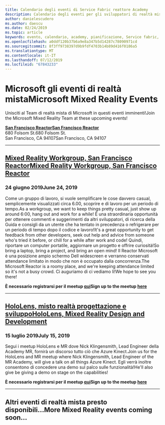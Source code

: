 ```yaml
---
title: Calendario degli eventi di Service Fabric reattore Academy
description: Calendario degli eventi per gli sviluppatori di realtà mista in reattore a San Francisco.
author: danielescudero
ms.author: daescu
ms.date: 02/24/2019
ms.topic: article
keywords: evento, calendario, academy, pianificazione, Service fabric, san francisco, reattore
ms.openlocfilehash: a0ddf120b37b6a9e8a347b5d14287c78090971cd
ms.sourcegitcommit: 8f3ff9738397d9b9fdf4703b14b89d416f0186a5
ms.translationtype: MT
ms.contentlocale: it-IT
ms.lasthandoff: 07/12/2019
ms.locfileid: "67843233"
---
```

# <a name="microsoft-mixed-reality-events"></a><span data-ttu-id="dc2ed-104">Microsoft gli eventi di realtà mista</span><span class="sxs-lookup"><span data-stu-id="dc2ed-104">Microsoft Mixed Reality Events</span></span>

<span data-ttu-id="dc2ed-105">Unisciti al Team di realtà mista di Microsoft in questi eventi imminenti!</span><span class="sxs-lookup"><span data-stu-id="dc2ed-105">Join the Microsoft Mixed Reality Team at these upcoming events!</span></span>

<span data-ttu-id="dc2ed-106">**[San Francisco Reactor](https://developer.microsoft.com/reactor/#ReactorSF)**</span><span class="sxs-lookup"><span data-stu-id="dc2ed-106">**[San Francisco Reactor](https://developer.microsoft.com/reactor/#ReactorSF)**</span></span><br>
<span data-ttu-id="dc2ed-107">680 Folsom St.</span><span class="sxs-lookup"><span data-stu-id="dc2ed-107">680 Folsom St.</span></span><br>
<span data-ttu-id="dc2ed-108">San Francisco, CA 94107</span><span class="sxs-lookup"><span data-stu-id="dc2ed-108">San Francisco, CA 94107</span></span>


---
## <a name="mixed-reality-workgroup-san-francisco-reactorhttpsemea01safelinksprotectionoutlookcomurlhttps3a2f2fwwwmeetupcom2fhololens-mr2fdata027c017cdaescu40microsoftcom7ca8ddee063b7949a9992308d6903e62b07c72f988bf86f141af91ab2d7cd011db477c17c07c636854994961124360sdataymnaaiwvxij700mo9gj2boz4w82bgkdjdhijhytfczcfu3dreserved0"></a><span data-ttu-id="dc2ed-109">**[Mixed Reality Workgroup, San Francisco Reactor](https://emea01.safelinks.protection.outlook.com/?url=https%3A%2F%2Fwww.meetup.com%2Fhololens-mr%2F&data=02%7C01%7Cdaescu%40microsoft.com%7Ca8ddee063b7949a9992308d6903e62b0%7C72f988bf86f141af91ab2d7cd011db47%7C1%7C0%7C636854994961124360&sdata=YmnAAiWVxIJ700mO9gj%2BOz4W8%2BgKDjDhiJhYtfCzCFU%3D&reserved=0)**</span><span class="sxs-lookup"><span data-stu-id="dc2ed-109">**[Mixed Reality Workgroup, San Francisco Reactor](https://emea01.safelinks.protection.outlook.com/?url=https%3A%2F%2Fwww.meetup.com%2Fhololens-mr%2F&data=02%7C01%7Cdaescu%40microsoft.com%7Ca8ddee063b7949a9992308d6903e62b0%7C72f988bf86f141af91ab2d7cd011db47%7C1%7C0%7C636854994961124360&sdata=YmnAAiWVxIJ700mO9gj%2BOz4W8%2BgKDjDhiJhYtfCzCFU%3D&reserved=0)**</span></span>
### <a name="june-24-2019"></a><span data-ttu-id="dc2ed-110">24 giugno 2019</span><span class="sxs-lookup"><span data-stu-id="dc2ed-110">June 24, 2019</span></span>
<span data-ttu-id="dc2ed-111">Come un gruppo di lavoro, si vuole semplificare le cose davvero casual, semplicemente visualizzati circa 6.00, scoprire e di lavoro per un periodo di tempo.</span><span class="sxs-lookup"><span data-stu-id="dc2ed-111">As a workgroup, we want to keep things pretty casual, just show up around 6:00, hang out and work for a while!</span></span> <span data-ttu-id="dc2ed-112">È una straordinaria opportunità per ottenere commenti e suggerimenti da altri sviluppatori, di ricerca della Guida e consigli da un utente che ha tentato in precedenza o refrigerare per un periodo di tempo dopo il codice e lavoro!</span><span class="sxs-lookup"><span data-stu-id="dc2ed-112">It's a great opportunity to get feedback from other developers, seek out help and advice from someone who's tried it before, or chill for a while after work and code!</span></span> <span data-ttu-id="dc2ed-113">Quindi, riportare un computer portatile, aggiornare un progetto e offrire curiosità!</span><span class="sxs-lookup"><span data-stu-id="dc2ed-113">So bring a laptop, bring a project, and bring an open mind!</span></span> <span data-ttu-id="dc2ed-114">Il Reactor Microsoft è una posizione ampio schermo Dell widescreen e verranno conservati attendance limitato in modo che non è occupato dalla concorrenza.</span><span class="sxs-lookup"><span data-stu-id="dc2ed-114">The Microsoft Reactor is a roomy place, and we're keeping attendance limited so it's not a busy crowd.</span></span> <span data-ttu-id="dc2ed-115">Ci auguriamo di ci vediamo lì!</span><span class="sxs-lookup"><span data-stu-id="dc2ed-115">We hope to see you there!</span></span>

<span data-ttu-id="dc2ed-116">**È necessario registrarsi per il meetup [qui](https://emea01.safelinks.protection.outlook.com/?url=https%3A%2F%2Fwww.meetup.com%2Fhololens-mr%2F&data=02%7C01%7Cdaescu%40microsoft.com%7Ca8ddee063b7949a9992308d6903e62b0%7C72f988bf86f141af91ab2d7cd011db47%7C1%7C0%7C636854994961124360&sdata=YmnAAiWVxIJ700mO9gj%2BOz4W8%2BgKDjDhiJhYtfCzCFU%3D&reserved=0)**</span><span class="sxs-lookup"><span data-stu-id="dc2ed-116">**Sign up to the meetup [here](https://emea01.safelinks.protection.outlook.com/?url=https%3A%2F%2Fwww.meetup.com%2Fhololens-mr%2F&data=02%7C01%7Cdaescu%40microsoft.com%7Ca8ddee063b7949a9992308d6903e62b0%7C72f988bf86f141af91ab2d7cd011db47%7C1%7C0%7C636854994961124360&sdata=YmnAAiWVxIJ700mO9gj%2BOz4W8%2BgKDjDhiJhYtfCzCFU%3D&reserved=0)**</span></span>

---
## <a name="hololens-mixed-reality-design-and-developmenthttpswwwmeetupcomhololens-mrevents262616626"></a><span data-ttu-id="dc2ed-117">**[HoloLens, misto realtà progettazione e sviluppo](https://www.meetup.com/hololens-mr/events/262616626/)**</span><span class="sxs-lookup"><span data-stu-id="dc2ed-117">**[HoloLens, Mixed Reality Design and Development](https://www.meetup.com/hololens-mr/events/262616626/)**</span></span>
### <a name="july-15-2019"></a><span data-ttu-id="dc2ed-118">15 luglio 2019</span><span class="sxs-lookup"><span data-stu-id="dc2ed-118">July 15, 2019</span></span>
<span data-ttu-id="dc2ed-119">Segui i meetup HoloLens e MR dove Nick Klingensmith, Lead Engineer della Academy MR, fornirà un discorso tutto ciò che Azure Kinect.</span><span class="sxs-lookup"><span data-stu-id="dc2ed-119">Join us for the HoloLens and MR meetup where Nick Klingensmith, Lead Engineer of the MR Academy, will give a talk on all things Azure Kinect.</span></span> <span data-ttu-id="dc2ed-120">Egli verrà inoltre consentono di concedere una demo sul palco sulle funzionalità!</span><span class="sxs-lookup"><span data-stu-id="dc2ed-120">He'll also give be giving a demo on stage on the capabilities!</span></span>

<span data-ttu-id="dc2ed-121">**È necessario registrarsi per il meetup [qui](https://www.meetup.com/hololens-mr/events/262616626/)**</span><span class="sxs-lookup"><span data-stu-id="dc2ed-121">**Sign up to the meetup [here](https://www.meetup.com/hololens-mr/events/262616626/)**</span></span>

---
## <a name="more-mixed-reality-events-coming-soon"></a><span data-ttu-id="dc2ed-122">Altri eventi di realtà mista presto disponibili...</span><span class="sxs-lookup"><span data-stu-id="dc2ed-122">More Mixed Reality events coming soon...</span></span>
